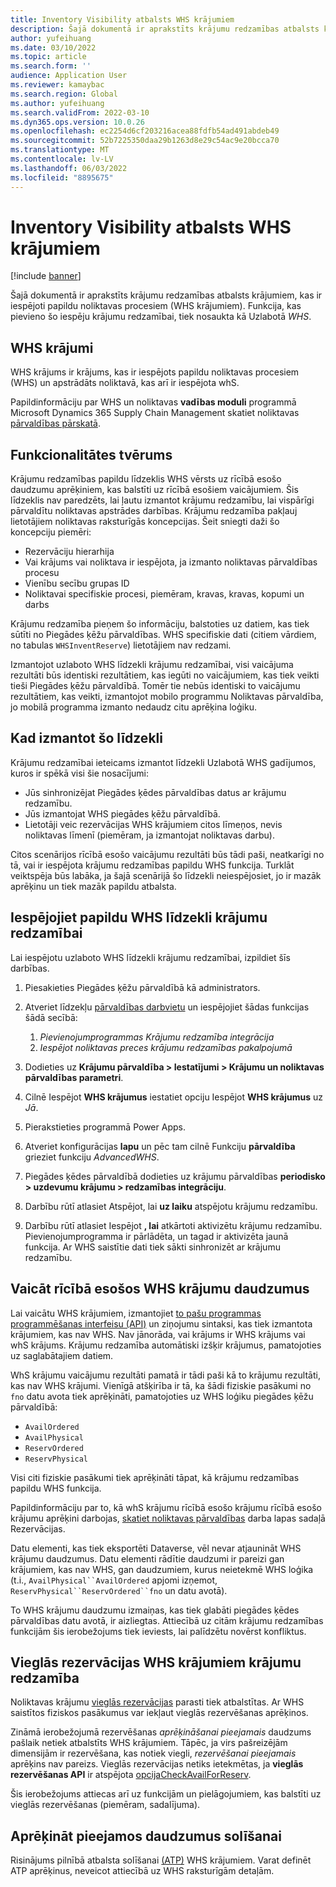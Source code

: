 ```yaml
---
title: Inventory Visibility atbalsts WHS krājumiem
description: Šajā dokumentā ir aprakstīts krājumu redzamības atbalsts krājumiem, kas ir iespējoti papildu noliktavas procesiem (WHS krājumiem).
author: yufeihuang
ms.date: 03/10/2022
ms.topic: article
ms.search.form: ''
audience: Application User
ms.reviewer: kamaybac
ms.search.region: Global
ms.author: yufeihuang
ms.search.validFrom: 2022-03-10
ms.dyn365.ops.version: 10.0.26
ms.openlocfilehash: ec2254d6cf203216acea88fdfb54ad491abdeb49
ms.sourcegitcommit: 52b7225350daa29b1263d8e29c54ac9e20bcca70
ms.translationtype: MT
ms.contentlocale: lv-LV
ms.lasthandoff: 06/03/2022
ms.locfileid: "8895675"
---
```

# <a name="inventory-visibility-support-for-whs-items"></a>Inventory Visibility atbalsts WHS krājumiem

[!include [banner](../includes/banner.md)]

Šajā dokumentā ir aprakstīts krājumu redzamības atbalsts krājumiem, kas ir iespējoti papildu noliktavas procesiem (WHS krājumiem). Funkcija, kas pievieno šo iespēju krājumu redzamībai, tiek nosaukta kā Uzlabotā *WHS*.

## <a name="whs-items"></a>WHS krājumi

WHS krājums ir krājums, kas ir iespējots papildu noliktavas procesiem (WHS) un apstrādāts noliktavā, kas arī ir iespējota whS.

Papildinformāciju par WHS un noliktavas **vadības moduli** programmā Microsoft Dynamics 365 Supply Chain Management skatiet noliktavas [pārvaldības pārskatā](../warehousing/warehouse-management-overview.md).

## <a name="scope-of-the-feature"></a>Funkcionalitātes tvērums

Krājumu redzamības papildu līdzeklis WHS vērsts uz rīcībā esošo daudzumu aprēķiniem, kas balstīti uz rīcībā esošiem vaicājumiem. Šis līdzeklis nav paredzēts, lai ļautu izmantot krājumu redzamību, lai vispārīgi pārvaldītu noliktavas apstrādes darbības. Krājumu redzamība pakļauj lietotājiem noliktavas raksturīgās koncepcijas. Šeit sniegti daži šo koncepciju piemēri:

- Rezervāciju hierarhija
- Vai krājums vai noliktava ir iespējota, ja izmanto noliktavas pārvaldības procesu
- Vienību secību grupas ID
- Noliktavai specifiskie procesi, piemēram, kravas, kravas, kopumi un darbs

Krājumu redzamība pieņem šo informāciju, balstoties uz datiem, kas tiek sūtīti no Piegādes ķēžu pārvaldības. WHS specifiskie dati (citiem vārdiem, no tabulas `WHSInventReserve`) lietotājiem nav redzami.

Izmantojot uzlaboto WHS līdzekli krājumu redzamībai, visi vaicājuma rezultāti būs identiski rezultātiem, kas iegūti no vaicājumiem, kas tiek veikti tieši Piegādes ķēžu pārvaldībā. Tomēr tie nebūs identiski to vaicājumu rezultātiem, kas veikti, izmantojot mobilo programmu Noliktavas pārvaldība, jo mobilā programma izmanto nedaudz citu aprēķina loģiku.

## <a name="when-to-use-the-feature"></a>Kad izmantot šo līdzekli

Krājumu redzamībai ieteicams izmantot līdzekli Uzlabotā WHS gadījumos, kuros ir spēkā visi šie nosacījumi:

- Jūs sinhronizējat Piegādes ķēdes pārvaldības datus ar krājumu redzamību.
- Jūs izmantojat WHS piegādes ķēžu pārvaldībā.
- Lietotāji veic rezervācijas WHS krājumiem citos līmeņos, nevis noliktavas līmenī (piemēram, ja izmantojat noliktavas darbu).

Citos scenārijos rīcībā esošo vaicājumu rezultāti būs tādi paši, neatkarīgi no tā, vai ir iespējota krājumu redzamības papildu WHS funkcija. Turklāt veiktspēja būs labāka, ja šajā scenārijā šo līdzekli neiespējosiet, jo ir mazāk aprēķinu un tiek mazāk papildu atbalsta.

## <a name="enable-the-advanced-whs-feature-for-inventory-visibility"></a>Iespējojiet papildu WHS līdzekli krājumu redzamībai

Lai iespējotu uzlaboto WHS līdzekli krājumu redzamībai, izpildiet šīs darbības.

1. Piesakieties Piegādes ķēžu pārvaldībā kā administrators.
1. Atveriet līdzekļu [pārvaldības darbvietu](../../fin-ops-core/fin-ops/get-started/feature-management/feature-management-overview.md) un iespējojiet šādas funkcijas šādā secībā:

    1. *Pievienojumprogrammas Krājumu redzamība integrācija*
    1. *Iespējot noliktavas preces krājumu redzamības pakalpojumā*

1. Dodieties uz **Krājumu pārvaldība \> Iestatījumi \> Krājumu un noliktavas pārvaldības parametri**.
1. Cilnē Iespējot **WHS krājumus** iestatiet opciju Iespējot **WHS krājumus** uz *Jā*.
1. Pierakstieties programmā Power Apps.
1. Atveriet konfigurācijas **lapu** un pēc tam cilnē Funkciju **pārvaldība** grieziet funkciju *AdvancedWHS*.
1. Piegādes ķēdes pārvaldībā dodieties uz krājumu pārvaldības **periodisko \> uzdevumu krājumu \> redzamības integrāciju**.
1. Darbību rūtī atlasiet Atspējot, lai **uz laiku** atspējotu krājumu redzamību.
1. Darbību rūtī atlasiet Iespējot **, lai** atkārtoti aktivizētu krājumu redzamību. Pievienojumprogramma ir pārlādēta, un tagad ir aktivizēta jaunā funkcija. Ar WHS saistītie dati tiek sākti sinhronizēt ar krājumu redzamību.

## <a name="query-on-hand-quantities-of-whs-items"></a>Vaicāt rīcībā esošos WHS krājumu daudzumus

Lai vaicātu WHS krājumiem, izmantojiet [to pašu programmas programmēšanas interfeisu (API)](inventory-visibility-api.md) un ziņojumu sintaksi, kas tiek izmantota krājumiem, kas nav WHS. Nav jānorāda, vai krājums ir WHS krājums vai whS krājums. Krājumu redzamība automātiski izšķir krājumus, pamatojoties uz saglabātajiem datiem.

WhS krājumu vaicājumu rezultāti pamatā ir tādi paši kā to krājumu rezultāti, kas nav WHS krājumi. Vienīgā atšķirība ir tā, ka šādi fiziskie pasākumi no `fno` datu avota tiek aprēķināti, pamatojoties uz WHS loģiku piegādes ķēžu pārvaldībā:

- `AvailOrdered`
- `AvailPhysical`
- `ReservOrdered`
- `ReservPhysical`

Visi citi fiziskie pasākumi tiek aprēķināti tāpat, kā krājumu redzamības papildu WHS funkcija.

Papildinformāciju par to, kā whS krājumu rīcībā esošo krājumu rīcībā esošo krājumu aprēķini darbojas, [skatiet noliktavas pārvaldības](https://www.microsoft.com/download/details.aspx?id=43284) darba lapas sadaļā Rezervācijas.

Datu elementi, kas tiek eksportēti Dataverse, vēl nevar atjaunināt WHS krājumu daudzumus. Datu elementi rādītie daudzumi ir pareizi gan krājumiem, kas nav WHS, gan daudzumiem, kurus neietekmē WHS loģika (t.i., `AvailPhysical``AvailOrdered` apjomi izņemot, `ReservPhysical``ReservOrdered``fno` un datu avotā).

To WHS krājumu daudzumu izmaiņas, kas tiek glabāti piegādes ķēdes pārvaldības datu avotā, ir aizliegtas. Attiecībā uz citām krājumu redzamības funkcijām šis ierobežojums tiek ieviests, lai palīdzētu novērst konfliktus.

## <a name="soft-reservations-on-whs-items-in-inventory-visibility"></a>Vieglās rezervācijas WHS krājumiem krājumu redzamība

Noliktavas krājumu [vieglās rezervācijas](inventory-visibility-reservations.md) parasti tiek atbalstītas. Ar WHS saistītos fiziskos pasākumus var iekļaut vieglās rezervēšanas aprēķinos. 

Zināmā ierobežojumā rezervēšanas *aprēķināšanai pieejamais* daudzums pašlaik netiek atbalstīts WHS krājumiem. Tāpēc, ja virs pašreizējām dimensijām ir rezervēšana, kas notiek viegli, *rezervēšanai pieejamais* aprēķins nav pareizs. Vieglās rezervācijas netiks ietekmētas, ja **vieglās rezervēšanas API** ir atspējota [opcijaCheckAvailForReserv](inventory-visibility-api.md#create-one-reservation-event).

Šis ierobežojums attiecas arī uz funkcijām un pielāgojumiem, kas balstīti uz vieglās rezervēšanas (piemēram, sadalījuma).

## <a name="calculate-available-to-promise-quantities"></a>Aprēķināt pieejamos daudzumus solīšanai

Risinājums pilnībā atbalsta solīšanai [(ATP)](inventory-visibility-available-to-promise.md) WHS krājumiem. Varat definēt ATP aprēķinus, neveicot attiecībā uz WHS raksturīgām detaļām.
